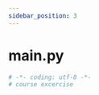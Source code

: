 ```yaml
---
sidebar_position: 3
---
```


# main.py

```py title="main.py"
# -*- coding: utf-8 -*-
# course excercise
```